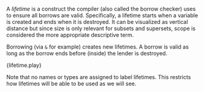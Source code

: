 A *lifetime* is a construct the compiler (also called the borrow checker)
uses to ensure all borrows are valid. Specifically, a lifetime starts when
a variable is created and ends when it is destroyed. It can be visualized as
vertical distance but since size is only relevant for subsets and supersets,
scope is considered the more appropriate descriptive term.

Borrowing (via `&` for example) creates new lifetimes. A borrow is valid
as long as the borrow ends before (inside) the lender is destroyed.

{lifetime.play}

Note that no names or types are assigned to label lifetimes.
This restricts how lifetimes will be able to be used as we will see.
